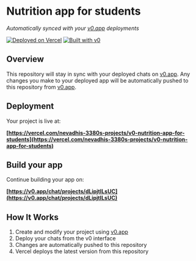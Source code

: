 # Nutrition app for students

*Automatically synced with your [v0.app](https://v0.app) deployments*

[![Deployed on Vercel](https://img.shields.io/badge/Deployed%20on-Vercel-black?style=for-the-badge&logo=vercel)](https://vercel.com/nevadhis-3380s-projects/v0-nutrition-app-for-students)
[![Built with v0](https://img.shields.io/badge/Built%20with-v0.app-black?style=for-the-badge)](https://v0.app/chat/projects/dLipjtILsUC)

## Overview

This repository will stay in sync with your deployed chats on [v0.app](https://v0.app).
Any changes you make to your deployed app will be automatically pushed to this repository from [v0.app](https://v0.app).

## Deployment

Your project is live at:

**[https://vercel.com/nevadhis-3380s-projects/v0-nutrition-app-for-students](https://vercel.com/nevadhis-3380s-projects/v0-nutrition-app-for-students)**

## Build your app

Continue building your app on:

**[https://v0.app/chat/projects/dLipjtILsUC](https://v0.app/chat/projects/dLipjtILsUC)**

## How It Works

1. Create and modify your project using [v0.app](https://v0.app)
2. Deploy your chats from the v0 interface
3. Changes are automatically pushed to this repository
4. Vercel deploys the latest version from this repository